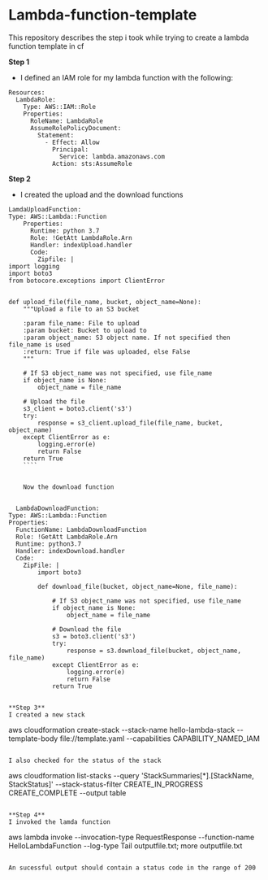 # Lambda-function-template
This repository describes the step i took while trying to create a lambda function template in cf

**Step 1**
- I defined an IAM role for my lambda function with the following:

````
Resources:
  LambdaRole:
    Type: AWS::IAM::Role
    Properties:
      RoleName: LambdaRole
      AssumeRolePolicyDocument:
        Statement:
          - Effect: Allow
            Principal:
              Service: lambda.amazonaws.com
            Action: sts:AssumeRole
`````

**Step 2**
- I created the upload and the download functions

````
LamdaUploadFunction:
Type: AWS::Lambda::Function
    Properties:
      Runtime: python 3.7
      Role: !GetAtt LambdaRole.Arn
      Handler: indexUpload.handler
      Code:
        Zipfile: |
import logging
import boto3
from botocore.exceptions import ClientError


def upload_file(file_name, bucket, object_name=None):
    """Upload a file to an S3 bucket

    :param file_name: File to upload
    :param bucket: Bucket to upload to
    :param object_name: S3 object name. If not specified then file_name is used
    :return: True if file was uploaded, else False
    """

    # If S3 object_name was not specified, use file_name
    if object_name is None:
        object_name = file_name

    # Upload the file
    s3_client = boto3.client('s3')
    try:
        response = s3_client.upload_file(file_name, bucket, object_name)
    except ClientError as e:
        logging.error(e)
        return False
    return True
    ````
    
    
    Now the download function
    
   ````
      LambdaDownloadFunction:
    Type: AWS::Lambda::Function
    Properties:
      FunctionName: LambdaDownloadFunction
      Role: !GetAtt LambdaRole.Arn
      Runtime: python3.7
      Handler: indexDownload.handler
      Code:
        ZipFile: |
            import boto3
            
            def download_file(bucket, object_name=None, file_name):
            
                # If S3 object_name was not specified, use file_name
                if object_name is None:
                    object_name = file_name
                    
                # Download the file
                s3 = boto3.client('s3')
                try:
                    response = s3.download_file(bucket, object_name, file_name)
                except ClientError as e:
                    logging.error(e)
                    return False
                return True
 ````
 
 **Step 3**
I created a new stack

````
aws cloudformation create-stack --stack-name hello-lambda-stack --template-body file://template.yaml --capabilities CAPABILITY_NAMED_IAM 

````

I also checked for the status of the stack

````
aws cloudformation list-stacks --query 'StackSummaries[*].[StackName, StackStatus]' --stack-status-filter CREATE_IN_PROGRESS CREATE_COMPLETE --output table

````

**Step 4**
I invoked the lamda function

````
aws lambda invoke --invocation-type RequestResponse --function-name HelloLambdaFunction --log-type Tail outputfile.txt;  more outputfile.txt
````

An sucessful output should contain a status code in the range of 200
